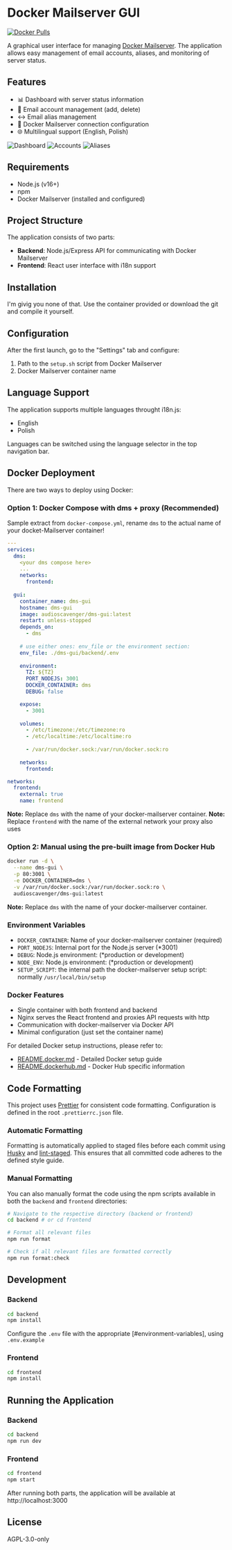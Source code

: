 # Docker Mailserver GUI
[![Docker Pulls](https://img.shields.io/docker/pulls/audioscavenger/dms-gui)](https://hub.docker.com/r/audioscavenger/dms-gui)

A graphical user interface for managing [Docker Mailserver](https://github.com/docker-mailserver/docker-mailserver). The application allows easy management of email accounts, aliases, and monitoring of server status.

## Features

- 📊 Dashboard with server status information
- 👤 Email account management (add, delete)
- ↔️ Email alias management
- 🔧 Docker Mailserver connection configuration
- 🌐 Multilingual support (English, Polish)

![Dashboard](/assets/dms-gui-Dashboard.webp)
![Accounts](/assets/dms-gui-Accounts.webp)
![Aliases](/assets/dms-gui-Aliases.webp)

## Requirements

- Node.js (v16+)
- npm
- Docker Mailserver (installed and configured)

## Project Structure

The application consists of two parts:

- **Backend**: Node.js/Express API for communicating with Docker Mailserver
- **Frontend**: React user interface with i18n support

## Installation

I'm givig you none of that. Use the container provided or download the git and compile it yourself.

## Configuration

After the first launch, go to the "Settings" tab and configure:

1. Path to the `setup.sh` script from Docker Mailserver
2. Docker Mailserver container name

## Language Support

The application supports multiple languages throught i18n.js:

- English
- Polish

Languages can be switched using the language selector in the top navigation bar.

## Docker Deployment

There are two ways to deploy using Docker:

### Option 1: Docker Compose with dms + proxy (Recommended)

Sample extract from `docker-compose.yml`, rename `dms` to the actual name of your docket-Mailserver container!
```yaml
---
services:
  dms:
    <your dms compose here>
    ...
    networks:
      frontend:
  
  gui:
    container_name: dms-gui
    hostname: dms-gui
    image: audioscavenger/dms-gui:latest
    restart: unless-stopped
    depends_on:
      - dms
    
    # use either ones: env_file or the environment section:
    env_file: ./dms-gui/backend/.env
    
    environment:
      TZ: ${TZ}
      PORT_NODEJS: 3001
      DOCKER_CONTAINER: dms
      DEBUG: false

    expose:
      - 3001
    
    volumes:
      - /etc/timezone:/etc/timezone:ro
      - /etc/localtime:/etc/localtime:ro
      
      - /var/run/docker.sock:/var/run/docker.sock:ro
    
    networks:
      frontend:

networks:
  frontend:
    external: true
    name: frontend
```

**Note:** Replace `dms` with the name of your docker-mailserver container.
**Note:** Replace `frontend` with the name of the external network your proxy also uses

### Option 2: Manual using the pre-built image from Docker Hub

```bash
docker run -d \
  --name dms-gui \
  -p 80:3001 \
  -e DOCKER_CONTAINER=dms \
  -v /var/run/docker.sock:/var/run/docker.sock:ro \
  audioscavenger/dms-gui:latest
```

**Note:** Replace `dms` with the name of your docker-mailserver container.

### Environment Variables

- `DOCKER_CONTAINER`: Name of your docker-mailserver container (required)
- `PORT_NODEJS`: Internal port for the Node.js server (*3001)
- `DEBUG`: Node.js environment: (*production or development)
- `NODE_ENV`: Node.js environment: (*production or development)
- `SETUP_SCRIPT`: the internal path the docker-mailserver setup script: normally `/usr/local/bin/setup`

### Docker Features

- Single container with both frontend and backend
- Nginx serves the React frontend and proxies API requests with http
- Communication with docker-mailserver via Docker API
- Minimal configuration (just set the container name)

For detailed Docker setup instructions, please refer to:
- [README.docker.md](README.docker.md) - Detailed Docker setup guide
- [README.dockerhub.md](README.dockerhub.md) - Docker Hub specific information

## Code Formatting

This project uses [Prettier](https://prettier.io/) for consistent code formatting. Configuration is defined in the root `.prettierrc.json` file.

### Automatic Formatting

Formatting is automatically applied to staged files before each commit using [Husky](https://typicode.github.io/husky/) and [lint-staged](https://github.com/okonet/lint-staged). This ensures that all committed code adheres to the defined style guide.

### Manual Formatting

You can also manually format the code using the npm scripts available in both the `backend` and `frontend` directories:

```bash
# Navigate to the respective directory (backend or frontend)
cd backend # or cd frontend

# Format all relevant files
npm run format

# Check if all relevant files are formatted correctly
npm run format:check
```

## Development

### Backend

```bash
cd backend
npm install
```
Configure the `.env` file with the appropriate [#environment-variables], using `.env.example`

### Frontend

```bash
cd frontend
npm install
```

## Running the Application

### Backend

```bash
cd backend
npm run dev
```

### Frontend

```bash
cd frontend
npm start
```

After running both parts, the application will be available at http://localhost:3000

## License

AGPL-3.0-only

